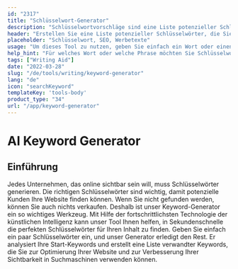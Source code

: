 ```yaml
---
id: "2317"
title: "Schlüsselwort-Generator"
description: "Schlüsselwortvorschläge sind eine Liste potenzieller Schlüsselwörter, die Sie zur Optimierung Ihrer Inhalte für Suchmaschinen verwenden können. Dieses Tool soll Ihnen helfen, die relevantesten und beliebtesten Schlüsselwörter für Ihre Inhalte zu finden. Um dieses Tool zu verwenden, geben Sie einfach ein Wort oder einen Satz in die Suchleiste ein, und wir erstellen eine Liste verwandter Schlüsselwörter."
header: "Erstellen Sie eine Liste potenzieller Schlüsselwörter, die Sie in Ihrem Inhalt verwenden können."
placeholder: "Schlüsselwort, SEO, Werbetexte"
usage: "Um dieses Tool zu nutzen, geben Sie einfach ein Wort oder einen Satz in die Suchleiste ein, und wir generieren eine Liste mit verwandten Schlüsselwörtern."
help_hint: "Für welches Wort oder welche Phrase möchten Sie Schlüsselwortvorschläge erhalten?"
tags: ["Writing Aid"]
date: "2022-03-28"
slug: "/de/tools/writing/keyword-generator"
lang: "de"
icon: "searchKeyword"
templateKey: 'tools-body'
product_type: "34"
url: "/app/keyword-generator"
---
```


# AI Keyword Generator

## Einführung

Jedes Unternehmen, das online sichtbar sein will, muss Schlüsselwörter generieren. Die richtigen Schlüsselwörter sind wichtig, damit potenzielle Kunden Ihre Website finden können. Wenn Sie nicht gefunden werden, können Sie auch nichts verkaufen. Deshalb ist unser Keyword-Generator ein so wichtiges Werkzeug. Mit Hilfe der fortschrittlichsten Technologie der künstlichen Intelligenz kann unser Tool Ihnen helfen, in Sekundenschnelle die perfekten Schlüsselwörter für Ihren Inhalt zu finden. Geben Sie einfach ein paar Schlüsselwörter ein, und unser Generator erledigt den Rest. Er analysiert Ihre Start-Keywords und erstellt eine Liste verwandter Keywords, die Sie zur Optimierung Ihrer Website und zur Verbesserung Ihrer Sichtbarkeit in Suchmaschinen verwenden können.
